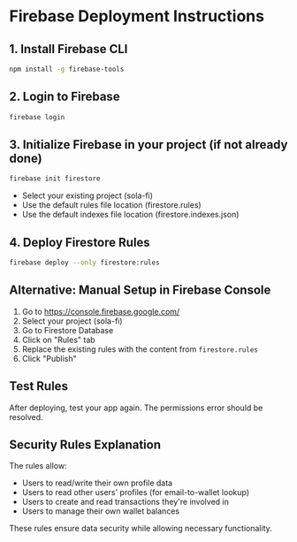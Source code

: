 # Firebase Deployment Instructions

## 1. Install Firebase CLI
```bash
npm install -g firebase-tools
```

## 2. Login to Firebase
```bash
firebase login
```

## 3. Initialize Firebase in your project (if not already done)
```bash
firebase init firestore
```
- Select your existing project (sola-fi)
- Use the default rules file location (firestore.rules)
- Use the default indexes file location (firestore.indexes.json)

## 4. Deploy Firestore Rules
```bash
firebase deploy --only firestore:rules
```

## Alternative: Manual Setup in Firebase Console

1. Go to https://console.firebase.google.com/
2. Select your project (sola-fi)
3. Go to Firestore Database
4. Click on "Rules" tab
5. Replace the existing rules with the content from `firestore.rules`
6. Click "Publish"

## Test Rules
After deploying, test your app again. The permissions error should be resolved.

## Security Rules Explanation

The rules allow:
- Users to read/write their own profile data
- Users to read other users' profiles (for email-to-wallet lookup)
- Users to create and read transactions they're involved in
- Users to manage their own wallet balances

These rules ensure data security while allowing necessary functionality.
